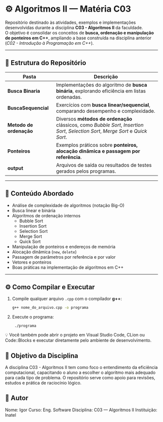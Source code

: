 # ⚙️ Algoritmos II — Matéria C03

Repositório destinado às atividades, exemplos e implementações desenvolvidas durante a disciplina **C03 - Algoritmos II** da faculdade.  
O objetivo é consolidar os conceitos de **busca, ordenação e manipulação de ponteiros em C++**, ampliando a base construída na disciplina anterior (*C02 - Introdução à Programação em C++*).

---

## 📂 Estrutura do Repositório

| Pasta | Descrição |
|-------|------------|
| **Busca Binaria** | Implementações do algoritmo de **busca binária**, explorando eficiência em listas ordenadas. |
| **BuscaSequencial** | Exercícios com **busca linear/sequencial**, comparando desempenho e complexidade. |
| **Metodo de ordenação** | Diversos **métodos de ordenação** clássicos, como *Bubble Sort*, *Insertion Sort*, *Selection Sort*, *Merge Sort* e *Quick Sort*. |
| **Ponteiros** | Exemplos práticos sobre **ponteiros, alocação dinâmica e passagem por referência**. |
| **output** | Arquivos de saída ou resultados de testes gerados pelos programas. |

---

## 🧠 Conteúdo Abordado

- Análise de complexidade de algoritmos (notação Big-O)  
- Busca linear e binária  
- Algoritmos de ordenação internos  
  - Bubble Sort  
  - Insertion Sort  
  - Selection Sort  
  - Merge Sort  
  - Quick Sort  
- Manipulação de ponteiros e endereços de memória  
- Alocação dinâmica (`new`, `delete`)  
- Passagem de parâmetros por referência e por valor  
- Vetores e ponteiros  
- Boas práticas na implementação de algoritmos em C++

---

## ⚙️ Como Compilar e Executar

1. Compile qualquer arquivo `.cpp` com o compilador **g++**:
   ```bash
   g++ nome_do_arquivo.cpp -o programa

2. Execute o programa:

        ./programa

💡 Você também pode abrir o projeto em Visual Studio Code, CLion ou Code::Blocks e executar diretamente pelo ambiente de desenvolvimento.

## 🎯 Objetivo da Disciplina

A disciplina C03 - Algoritmos II tem como foco o entendimento da eficiência computacional, capacitando o aluno a escolher o algoritmo mais adequado para cada tipo de problema.
O repositório serve como apoio para revisões, estudos e prática de raciocínio lógico.

## 📘 Autor

Nome: Igor
Curso: Eng. Software
Disciplina: C03 — Algoritmos II
Instituição: Inatel
